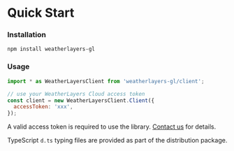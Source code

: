 # Quick Start

### Installation

```
npm install weatherlayers-gl
```

### Usage

```javascript
import * as WeatherLayersClient from 'weatherlayers-gl/client';

// use your WeatherLayers Cloud access token
const client = new WeatherLayersClient.Client({
  accessToken: 'xxx',
});
```

A valid access token is required to use the library. [Contact us](mailto:support@weatherlayers.com) for details.

TypeScript `d.ts` typing files are provided as part of the distribution package.
